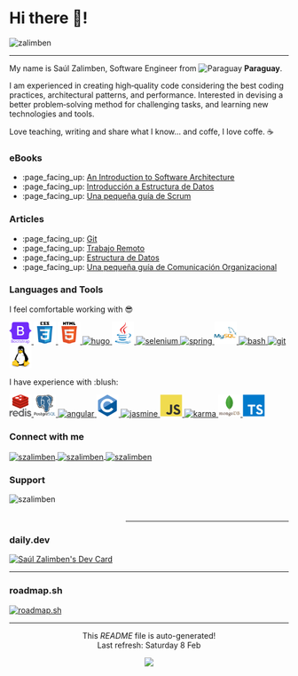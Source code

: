 <h1> Hi there 👋! </h1>

<p align="left"> <img src="https://komarev.com/ghpvc/?username=zalimben&label=Profile%20views&color=0e75b6&style=flat" alt="zalimben" /> </p>

------------

My name is Saúl Zalimben, Software Engineer from <img src="https://cdn-icons-png.flaticon.com/512/197/197376.png" width="13" alt="Paraguay"/> <b>Paraguay</b>.

I am experienced in creating high‐quality code considering the best coding practices, architectural patterns, and performance.
Interested in devising a better problem‐solving method for challenging tasks, and learning new technologies and tools.

Love teaching, writing and share what I know… and coffe, I love coffe. :coffee:

<h3 align="left"> eBooks </h3>
<ul>
    <li>
        :page_facing_up: <a href="https://leanpub.com/an-introduction-to-software-architecture" target="_blank"> 
        An Introduction to Software Architecture
        </a>
    </li>
    <li>
        :page_facing_up: <a href="https://leanpub.com/introduccion-estructura-de-datos-v2" target="_blank"> 
        Introducción a Estructura de Datos
        </a>
    </li>
    <li>
        :page_facing_up: <a href="https://leanpub.com/una-pequena-guia-de-scrum" 
        target="_blank"> 
        Una pequeña guía de Scrum
        </a>
    </li>
</ul>

<h3 align="left"> Articles </h3>
<ul>
    <li>
        :page_facing_up: <a href="https://dev.to/szalimben/series/16361"
        target="_blank"> 
        Git
        </a>
    </li>
    <li>
        :page_facing_up: <a href="https://dev.to/szalimben/series/15306"
        target="_blank"> 
        Trabajo Remoto
        </a>
    </li>
    <li>
        :page_facing_up: <a href="https://dev.to/szalimben/series/16826" target="_blank"> 
        Estructura de Datos
        </a>
    </li>
    <li>
        :page_facing_up: <a href="https://www.researchgate.net/publication/354325581_Una_pequena_guia_de_Comunicacion_Organizacional" target="_blank"> 
        Una pequeña guía de Comunicación Organizacional
        </a>
    </li>
</ul>

<h3 align="left">Languages and Tools</h3>

I feel comfortable working with :sunglasses:
<p align="left"> 
    <a href="https://getbootstrap.com" target="_blank" rel="noreferrer"> <img src="https://raw.githubusercontent.com/devicons/devicon/master/icons/bootstrap/bootstrap-plain-wordmark.svg" alt="bootstrap" width="40" height="40"/> </a> 
    <a href="https://www.w3schools.com/css/" target="_blank" rel="noreferrer"> <img src="https://raw.githubusercontent.com/devicons/devicon/master/icons/css3/css3-original-wordmark.svg" alt="css3" width="40" height="40"/> </a> 
    <a href="https://www.w3.org/html/" target="_blank" rel="noreferrer"> <img src="https://raw.githubusercontent.com/devicons/devicon/master/icons/html5/html5-original-wordmark.svg" alt="html5" width="40" height="40"/> </a> 
    <a href="https://gohugo.io/" target="_blank" rel="noreferrer"> <img src="https://api.iconify.design/logos-hugo.svg" alt="hugo" width="40" height="40"/> </a> 
    <a href="https://www.java.com" target="_blank" rel="noreferrer"> <img src="https://raw.githubusercontent.com/devicons/devicon/master/icons/java/java-original.svg" alt="java" width="40" height="40"/> </a> 
    <a href="https://www.selenium.dev" target="_blank" rel="noreferrer"> <img src="https://raw.githubusercontent.com/detain/svg-logos/780f25886640cef088af994181646db2f6b1a3f8/svg/selenium-logo.svg" alt="selenium" width="40" height="40"/> </a> 
    <a href="https://spring.io/" target="_blank" rel="noreferrer"> <img src="https://www.vectorlogo.zone/logos/springio/springio-icon.svg" alt="spring" width="40" height="40"/> </a> 
    <a href="https://www.mysql.com/" target="_blank" rel="noreferrer"> <img src="https://raw.githubusercontent.com/devicons/devicon/master/icons/mysql/mysql-original-wordmark.svg" alt="mysql" width="40" height="40"/> </a> 
    <a href="https://www.gnu.org/software/bash/" target="_blank" rel="noreferrer"> <img src="https://www.vectorlogo.zone/logos/gnu_bash/gnu_bash-icon.svg" alt="bash" width="40" height="40"/> </a>
    <a href="https://git-scm.com/" target="_blank" rel="noreferrer"> <img src="https://www.vectorlogo.zone/logos/git-scm/git-scm-icon.svg" alt="git" width="40" height="40"/> </a>
    <a href="https://www.linux.org/" target="_blank" rel="noreferrer"> <img src="https://raw.githubusercontent.com/devicons/devicon/master/icons/linux/linux-original.svg" alt="linux" width="40" height="40"/> </a> 
</p>
    I have experience with :blush:
<p align="left"> 
    <a href="https://redis.io" target="_blank" rel="noreferrer"> <img src="https://raw.githubusercontent.com/devicons/devicon/master/icons/redis/redis-original-wordmark.svg" alt="redis" width="40" height="40"/> </a> 
    <a href="https://www.postgresql.org" target="_blank" rel="noreferrer"> <img src="https://raw.githubusercontent.com/devicons/devicon/master/icons/postgresql/postgresql-original-wordmark.svg" alt="postgresql" width="40" height="40"/> </a> 
    <a href="https://angular.io" target="_blank" rel="noreferrer"> <img src="https://angular.io/assets/images/logos/angular/angular.svg" alt="angular" width="40" height="40"/> </a> 
    <a href="https://www.cprogramming.com/" target="_blank" rel="noreferrer"> <img src="https://raw.githubusercontent.com/devicons/devicon/master/icons/c/c-original.svg" alt="c" width="40" height="40"/> </a> 
    <a href="https://jasmine.github.io/" target="_blank" rel="noreferrer"> <img src="https://www.vectorlogo.zone/logos/jasmine/jasmine-icon.svg" alt="jasmine" width="40" height="40"/> </a> 
    <a href="https://developer.mozilla.org/en-US/docs/Web/JavaScript" target="_blank" rel="noreferrer"> <img src="https://raw.githubusercontent.com/devicons/devicon/master/icons/javascript/javascript-original.svg" alt="javascript" width="40" height="40"/> </a> 
    <a href="https://karma-runner.github.io/latest/index.html" target="_blank" rel="noreferrer"> <img src="https://raw.githubusercontent.com/detain/svg-logos/780f25886640cef088af994181646db2f6b1a3f8/svg/karma.svg" alt="karma" width="40" height="40"/> </a> 
    <a href="https://www.mongodb.com/" target="_blank" rel="noreferrer"> <img src="https://raw.githubusercontent.com/devicons/devicon/master/icons/mongodb/mongodb-original-wordmark.svg" alt="mongodb" width="40" height="40"/> </a> 
    <a href="https://www.typescriptlang.org/" target="_blank" rel="noreferrer"> <img src="https://raw.githubusercontent.com/devicons/devicon/master/icons/typescript/typescript-original.svg" alt="typescript" width="40" height="40"/> </a> 
</p>

<h3 align="left">Connect with me</h3>
<p align="left">
    <a href="https://dev.to/szalimben" target="_blank"><img align="center" src="https://raw.githubusercontent.com/rahuldkjain/github-profile-readme-generator/master/src/images/icons/Social/devto.svg" alt="szalimben" height="30" width="40" />
    </a>
    <a href="https://twitter.com/szalimben" target="_blank"><img align="center" src="https://raw.githubusercontent.com/rahuldkjain/github-profile-readme-generator/master/src/images/icons/Social/twitter.svg" alt="szalimben" height="30" width="40" />
    </a>
    <a href="https://linkedin.com/in/szalimben" target="_blank"><img align="center" src="https://raw.githubusercontent.com/rahuldkjain/github-profile-readme-generator/master/src/images/icons/Social/linked-in-alt.svg" alt="szalimben" height="30" width="40" />
    </a>
</p>

<h3 align="left">Support</h3>
<p>
    <a href="https://www.buymeacoffee.com/szalimben" target="_blank" > 
        <img align="left" src="https://cdn.buymeacoffee.com/buttons/v2/default-yellow.png" height="50" width="210" alt="szalimben" />
    </a>
</p>
<br>
<br>


------------

<h3 align="left">daily.dev</h3>

<div>
    <a href="https://app.daily.dev/szalimben"><img src="https://api.daily.dev/devcards/v2/JY01VtipuaBHOExNDaLBU.png?type=wide&r=bpe" width="652" alt="Saúl Zalimben's Dev Card"/></a>
</div>

------------

<h3 align="left">roadmap.sh</h3>

<div>
    <a href="https://roadmap.sh"><img src="https://api.roadmap.sh/v1-badge/tall/64b98c4f8a29ad56fa9c596f?variant=dark" alt="roadmap.sh"/></a>
</div>

------------

<p align="center">This <i>README</i> file is auto-generated</b>!
<br>Last refresh: Saturday 8 Feb<br>

<p align="center">
    <img src="https://github.com/Zalimben/Zalimben/workflows/README%20build/badge.svg" /> 
</p>
